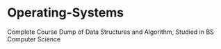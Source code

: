 # Operating-Systems
Complete Course Dump of Data Structures and Algorithm, Studied in BS Computer Science
